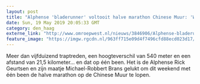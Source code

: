 ```yaml
---
layout: post
title: "Alphense 'bladerunner' voltooit halve marathon Chinese Muur: 'We did it!'"
date: Sun, 19 May 2019 20:05:33 GMT
category: den_haag
externe_link: "http://www.omroepwest.nl/nieuws/3846906/Alphense-bladerunner-voltooit-halve-marathon-Chinese-Muur-We-did-it"
feature_image: "https://imgw.rgcdn.nl/963ff715e09d4f7496cfd88ecd023d17/opener/3846907.jpg"
---
```


Meer dan vijfduizend traptreden, een hoogteverschil van 540 meter en een afstand van 21,5 kilometer... en dat op één been. Het is de Alphense Rick Geurtsen en zijn maatje Michael-Robbert Brans gelukt om dit weekend met één been de halve marathon op de Chinese Muur te lopen.
